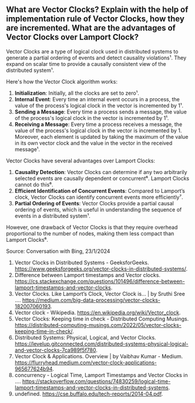 ## What are Vector Clocks? Explain with the help of implementation rule of Vector Clocks, how they are incremented. What are the advantages of Vector Clocks over Lamport Clock?
Vector Clocks are a type of logical clock used in distributed systems to generate a partial ordering of events and detect causality violations¹. They expand on scalar time to provide a causally consistent view of the distributed system¹.

Here's how the Vector Clock algorithm works:

1. **Initialization**: Initially, all the clocks are set to zero¹.
2. **Internal Event**: Every time an internal event occurs in a process, the value of the process's logical clock in the vector is incremented by 1¹.
3. **Sending a Message**: Every time a process sends a message, the value of the process's logical clock in the vector is incremented by 1¹.
4. **Receiving a Message**: Every time a process receives a message, the value of the process's logical clock in the vector is incremented by 1. Moreover, each element is updated by taking the maximum of the value in its own vector clock and the value in the vector in the received message¹.

Vector Clocks have several advantages over Lamport Clocks:

1. **Causality Detection**: Vector Clocks can determine if any two arbitrarily selected events are causally dependent or concurrent⁶. Lamport Clocks cannot do this⁶.
2. **Efficient Identification of Concurrent Events**: Compared to Lamport’s clock, Vector Clocks can identify concurrent events more efficiently⁷.
3. **Partial Ordering of Events**: Vector Clocks provide a partial causal ordering of events, which is useful in understanding the sequence of events in a distributed system¹.

However, one drawback of Vector Clocks is that they require overhead proportional to the number of nodes, making them less compact than Lamport Clocks⁶.

Source: Conversation with Bing, 23/1/2024
1. Vector Clocks in Distributed Systems - GeeksforGeeks. https://www.geeksforgeeks.org/vector-clocks-in-distributed-systems/.
2. Difference between Lamport timestamps and Vector clocks. https://cs.stackexchange.com/questions/101496/difference-between-lamport-timestamps-and-vector-clocks.
3. Vector Clocks. Like Lamport’s Clock, Vector Clock is… | by Sruthi Sree .... https://medium.com/big-data-processing/vector-clocks-182007060193.
4. Vector clock - Wikipedia. https://en.wikipedia.org/wiki/Vector_clock.
5. Vector Clocks: Keeping time in check - Distributed Computing Musings. https://distributed-computing-musings.com/2022/05/vector-clocks-keeping-time-in-check/.
6. Distributed Systems: Physical, Logical, and Vector Clocks. https://levelup.gitconnected.com/distributed-systems-physical-logical-and-vector-clocks-7ca989f5f780.
7. Vector Clock & Applications. Overview | by Vaibhav Kumar - Medium. https://flurryhead.medium.com/vector-clock-applications-965677624b94.
8. concurrency - Logical Time, Lamport Timestamps and Vector Clocks in .... https://stackoverflow.com/questions/74830259/logical-time-lamport-timestamps-and-vector-clocks-in-distributed-systems.
9. undefined. https://cse.buffalo.edu/tech-reports/2014-04.pdf.
